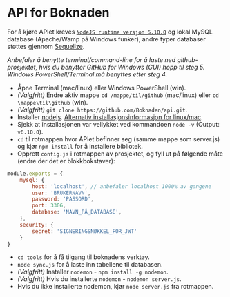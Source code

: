 API for Boknaden
==============
For å kjøre APIet kreves [`NodeJS runtime versjon 6.10.0`](https://nodejs.org) og lokal MySQL database (Apache/Wamp på Windows funker), andre typer databaser støttes gjennom [Sequelize](http://docs.sequelizejs.com/en/v3/).

*Anbefaler å benytte terminal/command-line for å laste ned github-prosjektet, hvis du benytter GitHub for Windows (GUI) hopp til steg 5.*
*Windows PowerShell/Terminal må benyttes etter steg 4.*

- Åpne Terminal (mac/linux) eller Windows PowerShell (win).
- *(Valgfritt)* Endre aktiv mappe `cd /mappe/til/github` (mac/linux) eller `cd \mappe\til\github` (win).
- *(Valgfritt)* `git clone https://github.com/Boknaden/api.git`.
-  Installer [nodejs](https://nodejs.org). [Alternativ installasjonsinformasjon for linux/mac](https://github.com/nodejs/node).
- Sjekk at installasjonen var vellykket ved kommandoen `node -v` (Output: `v6.10.0`).
- `cd` til rotmappen hvor APIet befinner seg (samme mappe som server.js) og kjør `npm install` for å installere bibliotek.
- Opprett `config.js` i rotmappen av prosjektet, og fyll ut på følgende måte (endre der det er blokkbokstaver):

```javascript
module.exports = {
    mysql: {
        host: 'localhost', // anbefaler localhost 1000% av gangene
        user: 'BRUKERNAVN',
        password: 'PASSORD',
        port: 3306,
        database: 'NAVN_PÅ_DATABASE',
    },
    security: {
        secret: 'SIGNERINGSNØKKEL_FOR_JWT'
    }
}
```

- `cd tools` for å få tilgang til boknadens verktøy.
- `node sync.js` for å laste inn tabellene til databasen.
- *(Valgfritt)* Installer `nodemon` - `npm install -g nodemon`.
- *(Valgfritt)* Hvis du installerte `nodemon` - `nodemon server.js`.
- Hvis du ikke installerte nodemon, kjør `node server.js` fra rotmappen.
